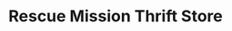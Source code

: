 ---
title: "Rescue Mission Thrift Store"
url: /asheville/rescue-mission-thrift-store/
shop: Gebrauchtwaren
---